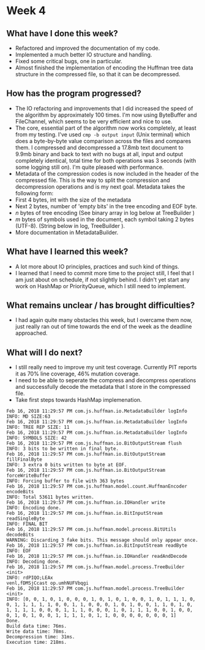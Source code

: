 # Week 4

## What have I done this week?
- Refactored and improved the documentation of my code.
- Implemented a much better IO structure and handling.
- Fixed some critical bugs, one in particular.
- Almost finished the implementation of encoding the Huffman tree data structure in the compressed file, so that it can be decompressed.

## How has the program progressed?
- The IO refactoring and improvements that I did increased the speed of the algorithm by approximately 100 times. I'm now using ByteBuffer and FileChannel, which seems to be very efficient and nice to use.
- The core, essential part of the algorithm now works completely, at least from my testing. I've used `cmp -b output input` (Unix terminal) which does a byte-by-byte value comparison across the files and compares them. I compressed and decompressed a 17.8mb text document to 9.9mb binary and back to text with no bugs at all, input and output completely identical, total time for both operations was 3 seconds (with some logging still on). I'm quite pleased with performance.
- Metadata of the compression codes is now included in the header of the compressed file. This is the way to split the compression and decompression operations and is my next goal. Metadata takes the following form:
 - First 4 bytes, int with the size of the metadata
 - Next 2 bytes, number of 'empty bits' in the tree encoding and EOF byte.
 - _n_ bytes of tree encoding (See binary array in log below at TreeBuilder <init>)
 - _m_ bytes of symbols used in the document, each symbol taking 2 bytes (UTF-8). (String below in log, TreeBuilder <init>).
 - More documentation in MetadataBuilder.

## What have I learned this week?
- A lot more about IO principles, practices and such kind of things.
- I learned that I need to commit more time to the project still, I feel that I am just about on schedule, if not slightly behind. I didn't yet start any work on HashMap or PriorityQueue, which I still need to implement.

## What remains unclear / has brought difficulties?
- I had again quite many obstacles this week, but I overcame them now, just really ran out of time towards the end of the week as the deadline approached.

## What will I do next?
- I still really need to improve my unit test coverage. Currently PIT reports it as 70% line coverage, 46% mutation coverage.
- I need to be able to seperate the compress and decompress operations and successfully decode the metadata that I store in the compressed file.
- Take first steps towards HashMap implemenation.


```
Feb 16, 2018 11:29:57 PM com.js.huffman.io.MetadataBuilder logInfo
INFO: MD SIZE:63
Feb 16, 2018 11:29:57 PM com.js.huffman.io.MetadataBuilder logInfo
INFO: TREE REP SIZE: 11
Feb 16, 2018 11:29:57 PM com.js.huffman.io.MetadataBuilder logInfo
INFO: SYMBOLS SIZE: 42
Feb 16, 2018 11:29:57 PM com.js.huffman.io.BitOutputStream flush
INFO: 3 bits to be written in final byte.
Feb 16, 2018 11:29:57 PM com.js.huffman.io.BitOutputStream fillFinalByte
INFO: 3 extra 0 bits written to byte at EOF.
Feb 16, 2018 11:29:57 PM com.js.huffman.io.BitOutputStream forceWriteBuffer
INFO: Forcing buffer to file with 363 bytes
Feb 16, 2018 11:29:57 PM com.js.huffman.model.count.HuffmanEncoder encodeBits
INFO: Total 53611 bytes written.
Feb 16, 2018 11:29:57 PM com.js.huffman.io.IOHandler write
INFO: Encoding done.
Feb 16, 2018 11:29:57 PM com.js.huffman.io.BitInputStream readSingleByte
INFO: FINAL BIT
Feb 16, 2018 11:29:57 PM com.js.huffman.model.process.BitUtils decodeBits
WARNING: Discarding 3 fake bits. This message should only appear once.
Feb 16, 2018 11:29:57 PM com.js.huffman.io.BitInputStream readByte
INFO: EOF
Feb 16, 2018 11:29:57 PM com.js.huffman.io.IOHandler readAndDecode
INFO: Decoding done.
Feb 16, 2018 11:29:57 PM com.js.huffman.model.process.TreeBuilder <init>
INFO: rdPIQO;LEAx
venl,fDMSjCcast op.umhNUFVbqgi
Feb 16, 2018 11:29:57 PM com.js.huffman.model.process.TreeBuilder <init>
INFO: [0, 0, 1, 0, 1, 0, 0, 0, 1, 0, 1, 0, 1, 0, 0, 1, 0, 1, 1, 1, 0, 0, 1, 1, 1, 1, 1, 0, 0, 1, 1, 0, 0, 0, 1, 0, 1, 0, 0, 1, 1, 0, 1, 0, 1, 1, 1, 1, 0, 0, 0, 1, 1, 1, 0, 0, 0, 1, 0, 1, 1, 1, 0, 0, 1, 0, 0, 0, 1, 0, 1, 0, 0, 1, 1, 1, 1, 0, 1, 1, 0, 0, 0, 0, 0, 0, 0, 1]
Done.
Build data time: 76ms.
Write data time: 78ms.
Decompression time: 31ms.
Execution time: 218ms.
```
